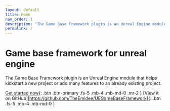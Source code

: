 ```yaml
---
layout: default
title: Home
nav_order: 1
description: "The Game Base Framework plugin is an Unreal Engine module that allows to kickstart a new project or add many features to an already existing project."
permalink: /
---
```


# Game base framework for unreal engine

The Game Base Framework plugin is an Unreal Engine module that helps kickstart a new project or add many features to an already existing project.

[Get started now](#installation){: .btn .btn-primary .fs-5 .mb-4 .mb-md-0 .mr-2 }
[View it on GitHub][https://github.com/TheEmidee/UEGameBaseFramework]{: .btn .fs-5 .mb-4 .mb-md-0 }
